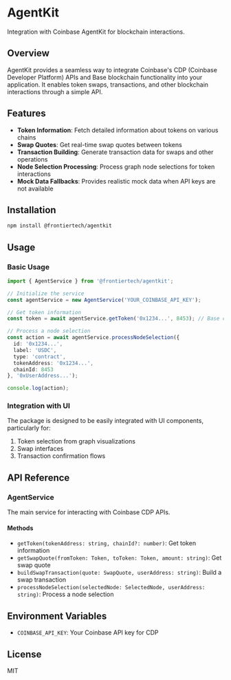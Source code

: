 # AgentKit

Integration with Coinbase AgentKit for blockchain interactions.

## Overview

AgentKit provides a seamless way to integrate Coinbase's CDP (Coinbase Developer Platform) APIs and Base blockchain functionality into your application. It enables token swaps, transactions, and other blockchain interactions through a simple API.

## Features

- **Token Information**: Fetch detailed information about tokens on various chains
- **Swap Quotes**: Get real-time swap quotes between tokens
- **Transaction Building**: Generate transaction data for swaps and other operations
- **Node Selection Processing**: Process graph node selections for token interactions
- **Mock Data Fallbacks**: Provides realistic mock data when API keys are not available

## Installation

```bash
npm install @frontiertech/agentkit
```

## Usage

### Basic Usage

```typescript
import { AgentService } from '@frontiertech/agentkit';

// Initialize the service
const agentService = new AgentService('YOUR_COINBASE_API_KEY');

// Get token information
const token = await agentService.getToken('0x1234...', 8453); // Base chain ID

// Process a node selection
const action = await agentService.processNodeSelection({
  id: '0x1234...',
  label: 'USDC',
  type: 'contract',
  tokenAddress: '0x1234...',
  chainId: 8453
}, '0xUserAddress...');

console.log(action);
```

### Integration with UI

The package is designed to be easily integrated with UI components, particularly for:

1. Token selection from graph visualizations
2. Swap interfaces
3. Transaction confirmation flows

## API Reference

### AgentService

The main service for interacting with Coinbase CDP APIs.

#### Methods

- `getToken(tokenAddress: string, chainId?: number)`: Get token information
- `getSwapQuote(fromToken: Token, toToken: Token, amount: string)`: Get swap quote
- `buildSwapTransaction(quote: SwapQuote, userAddress: string)`: Build a swap transaction
- `processNodeSelection(selectedNode: SelectedNode, userAddress: string)`: Process a node selection

## Environment Variables

- `COINBASE_API_KEY`: Your Coinbase API key for CDP

## License

MIT 